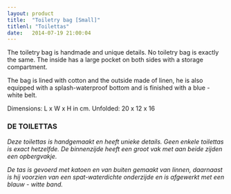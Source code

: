 ```yaml
---
layout: product
title:  "Toiletry bag [Small]"
titlenl: "Toilettas"
date:   2014-07-19 21:00:04
---
```

The toiletry bag is handmade and unique details. 
No toiletry bag is exactly the same. The inside has a large pocket on both sides with a storage compartment.

The bag is lined with cotton and the outside made ​​of linen, he is also equipped with a splash-waterproof bottom and is finished with a blue - white belt.

Dimensions: L x W x H in cm.
Unfolded: 20 x 12 x 16

### DE TOILETTAS
*Deze toilettas is handgemaakt en heeft unieke details. Geen enkele toilettas is exact hetzelfde. De binnenzijde heeft een groot vak met aan beide zijden een  opbergvakje.*

*De tas is gevoerd met katoen en van buiten gemaakt van linnen, daarnaast is hij voorzien van een spat-waterdichte onderzijde en is afgewerkt met een blauw - witte band.*

